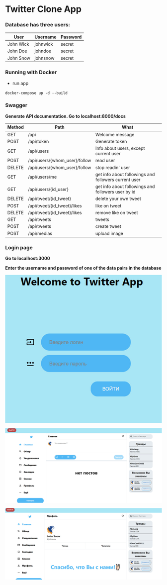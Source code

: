# Twitter Clone App

### Database has three users:

| User      | Username | Password |
|-----------|----------|----------|
| John Wick | johnwick | secret   |
| John Doe  | johndoe  | secret   |   
| John Snow | johnsnow | secret   |


### Running with Docker
   * run app
```commandline
docker-compose up -d --build
```

### Swagger
**Generate API documentation. Go to localhost:8000/docs**

| Method | Path                          | What                                                 |
|--------|-------------------------------|------------------------------------------------------|
| GET    | /api                          | Welcome message                                      |
| POST   | /api/token                    | Generate token                                       |   
| GET    | /api/users                    | Info about users, except current user                |
| POST   | /api/users/{whom_user}/follow | read user                                            |
| DELETE | /api/users/{whom_user}/follow | stop readin' user                                    |
| GET    | /api/users/me                 | get info about followings and followers current user |
| GET    | /api/users/{id_user}          | get info about followings and followers user by id   |
| DELETE | /api/tweet/{id_tweet}         | delete your own tweet                                |
| POST   | /api/tweet/{id_tweet}/likes   | like on tweet                                        |
| DELETE | /api/tweet/{id_tweet}/likes   | remove like on tweet                                 |
| GET    | /api/tweets                   | tweets                                               |
| POST   | /api/tweets                   | create tweet                                         |
| POST   | /api/medias                   | upload image                                         |
     

### Login page
**Go to localhost:3000**

**Enter the username and password of one of the data pairs in the database**


![login](example/login.jpg)

![feed](example/feed.jpg)

![profile](example/profile.jpg)